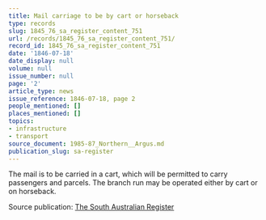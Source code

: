 ```yaml
---
title: Mail carriage to be by cart or horseback
type: records
slug: 1845_76_sa_register_content_751
url: /records/1845_76_sa_register_content_751/
record_id: 1845_76_sa_register_content_751
date: '1846-07-18'
date_display: null
volume: null
issue_number: null
page: '2'
article_type: news
issue_reference: 1846-07-18, page 2
people_mentioned: []
places_mentioned: []
topics:
- infrastructure
- transport
source_document: 1985-87_Northern__Argus.md
publication_slug: sa-register
---
```


The mail is to be carried in a cart, which will be permitted to carry passengers and parcels.  The branch run may be operated either by cart or on horseback.

Source publication: [The South Australian Register](/publications/sa-register/)
